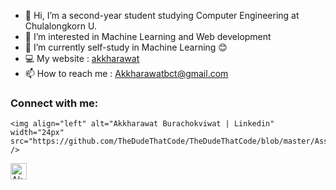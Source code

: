 - 👋 Hi, I’m a second-year student studying Computer Engineering at Chulalongkorn U.
- 👀 I’m interested in Machine Learning and Web development
- 🌱 I’m currently self-study in Machine Learning 😊
- 💻 My website : [akkharawat](https://akkharawat.netlify.app/)
- 📫 How to reach me : Akkharawatbct@gmail.com

### Connect with me:  

<!-- <a href="https://www.linkedin.com/in/earthakkharawat"> -->
    <img align="left" alt="Akkharawat Burachokviwat | Linkedin" width="24px" src="https://github.com/TheDudeThatCode/TheDudeThatCode/blob/master/Assets/Linkedin.svg" />
  </a>
  <a href="Akkharawatbct@gmail.com">
    <img align="left" alt="Akkharawat Burachokviwat | Gmail" width="26px" src="https://github.com/TheDudeThatCode/TheDudeThatCode/blob/master/Assets/Gmail.svg" />
  </a>
 
<br />
<br />
<!-- ![](https://img.shields.io/badge/Coding-Python-informational?style=flat&logo=https://learnwithshashank.com/coding/wp-content/uploads/2020/08/2f9c11f9e55efbf1791f12c06d60729b-2.jpg&logoColor=white&color=2bbc8a)
![](https://img.shields.io/badge/Coding-C++-informational?style=flat&logo=https://learnwithshashank.com/coding/wp-content/uploads/2020/08/2f9c11f9e55efbf1791f12c06d60729b-2.jpg&logoColor=Orange&color=White)
![](https://img.shields.io/badge/Coding-JAVA-informational?style=flat&logo=https://learnwithshashank.com/coding/wp-content/uploads/2020/08/2f9c11f9e55efbf1791f12c06d60729b-2.jpg&logoColor=Orange&color=White) -->


<!-- [![Top Langs](https://github-readme-stats.vercel.app/api/top-langs/?username=EarthAkkharawat&layout=compact&show_icons=true&theme=tokyonight&count_private=true)](https://github.com/EarthAkkharawat/github-readme-stats) -->

<!-- <details>
<summary>📈 My Github Stats</summary>

![EarthAkkharawat's GitHub stats](https://github-readme-stats.vercel.app/api?username=EarthAkkharawat&show_icons=true&theme=merko&count_private=true)

 -->







<!---
Akkharawat/Akkharawat is a ✨ special ✨ repository because its `README.md` (this file) appears on your GitHub profile.
You can click the Preview link to take a look at your changes.
--->
